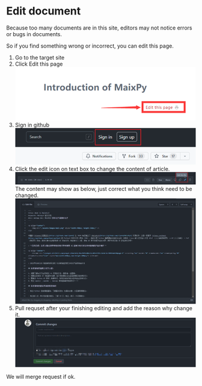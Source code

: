 # Edit document

Because too many documents are in this site, editors may not notice errors or bugs in documents.

So if you find something wrong or incorrect, you can edit this page.

1. Go to the target site
2. Click Edit this page 
![](./../assets/1.png)
3. Sign in github
![](./../assets/2.png)
4. Click the edit icon on text box to change the content of article.
![](./../assets/3.png)
The content may show as below, just correct what you think need to be changed. 
![](./../assets/4.png)
5. Pull requset after your finishing editing and add the reason why change it.   
![](./../assets/5.png)

We will merge request if ok.
